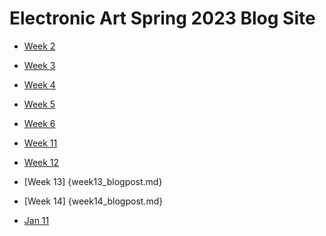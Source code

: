 # Electronic Art Spring 2023 Blog Site



* [Week 2](week2_blogpost.md)

* [Week 3](week3_blogpost.md)

* [Week 4](week4_blogpost.md)

* [Week 5](week5_blogpost.md)

* [Week 6](week6_blogpost.md)

* [Week 11](week11_blogpost.md)
 
* [Week 12](week12_blogpost.md)

* [Week 13] {week13_blogpost.md}

* [Week 14] {week14_blogpost.md}

* [Jan 11](11_classmeeting.html)
